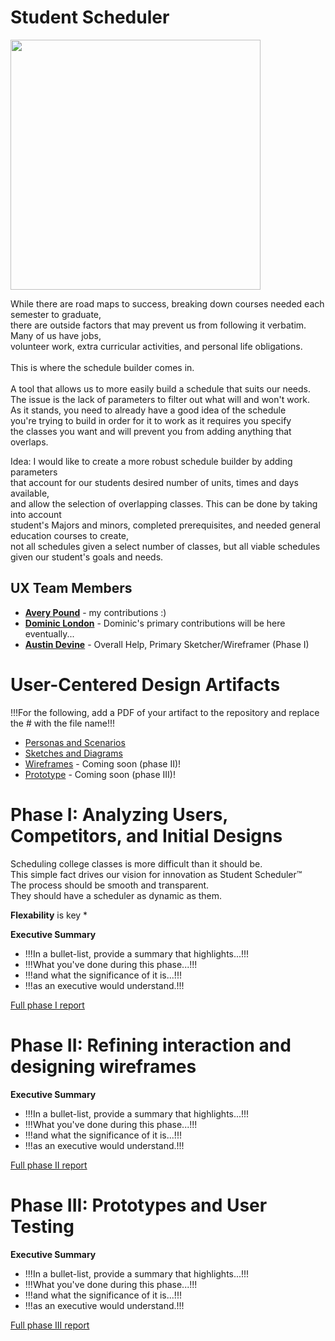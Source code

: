 # Student Scheduler <br>
<img src="https://user-images.githubusercontent.com/79026876/192642326-99146a38-691b-48df-89bd-6155c95cfe23.jpeg" width="400"/>
<br> 
<p>
While there are road maps to success, breaking down courses needed each semester to graduate, <br>
 there are outside factors that may prevent us from following it verbatim. Many of us have jobs,  <br>
 volunteer work, extra curricular activities, and personal life obligations.  <br> <br>
 This is where the schedule builder comes in.  <br> <br>
 A tool that allows us to more easily build a schedule that suits our needs.  <br>
 The issue is the lack of parameters to filter out what will and won't work.  <br>
 As it stands, you need to already have a good idea of the schedule  <br>
 you're trying to build in order for it to work as it requires you specify  <br>
 the classes you want and will prevent you from adding anything that overlaps.  <br>

Idea: I would like to create a more robust schedule builder by adding parameters  <br>
 that account for our students desired number of units, times and days available,  <br>
 and allow the selection of overlapping classes. This can be done by taking into account  <br>
 student's Majors and minors, completed prerequisites, and needed general education courses to create, <br>
 not all schedules given a select number of classes, but all viable schedules given our student's goals and needs.  <br>
 </p>

## UX Team Members

* **[Avery Pound](https://usabilityengineering.github.io/ux-portfolio-DJ-IRL/)** - my contributions :)
* **[Dominic London](https://github.com/UsabilityEngineering/ux-portfolio-DustyDomino1774/)** - Dominic's primary contributions will be here eventually...
* **[Austin Devine](https://github.com/UsabilityEngineering/ux-portfolio-KlefaffleWaffle)** - Overall Help, Primary Sketcher/Wireframer (Phase I)

# User-Centered Design Artifacts
 
!!!For the following, add a PDF of your artifact to the repository and replace the # with the file name!!!
* [Personas and Scenarios](personas/)
* [Sketches and Diagrams](sketches/)
* [Wireframes](#) - Coming soon (phase II)!
* [Prototype](#) - Coming soon (phase III)!

# Phase I: Analyzing Users, Competitors, and Initial Designs

Scheduling college classes is more difficult than it should be. <br>
This simple fact drives our vision for innovation as Student Scheduler™️ <br>
The process should be smooth and transparent. <br>
They should have a scheduler as dynamic as them.  <br>

**Flexability** is key
 * 

**Executive Summary**

* !!!In a bullet-list, provide a summary that highlights...!!!
* !!!What you've done during this phase...!!!
* !!!and what the significance of it is...!!!
* !!!as an executive would understand.!!!

[Full phase I report](phaseI/)

# Phase II: Refining interaction and designing wireframes

**Executive Summary**

* !!!In a bullet-list, provide a summary that highlights...!!!
* !!!What you've done during this phase...!!!
* !!!and what the significance of it is...!!!
* !!!as an executive would understand.!!!

[Full phase II report](phaseII/)

# Phase III: Prototypes and User Testing

**Executive Summary**

* !!!In a bullet-list, provide a summary that highlights...!!!
* !!!What you've done during this phase...!!!
* !!!and what the significance of it is...!!!
* !!!as an executive would understand.!!!

[Full phase III report](phaseIII/)
